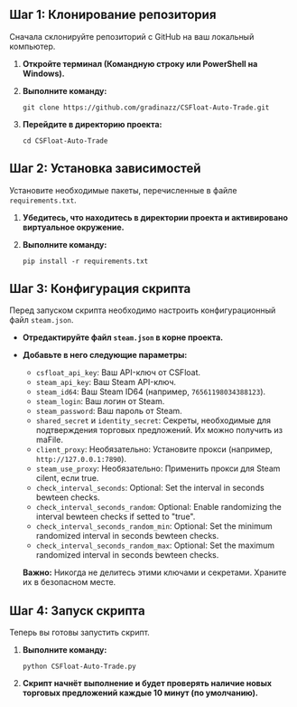 
## Шаг 1: Клонирование репозитория

Сначала склонируйте репозиторий с GitHub на ваш локальный компьютер.

1.  **Откройте терминал (Командную строку или PowerShell на Windows).**
    
2.  **Выполните команду:**
       
    `git clone https://github.com/gradinazz/CSFloat-Auto-Trade.git` 
            
3.  **Перейдите в директорию проекта:**
           
    `cd CSFloat-Auto-Trade` 
      

## Шаг 2: Установка зависимостей

Установите необходимые пакеты, перечисленные в файле `requirements.txt`.

1.  **Убедитесь, что находитесь в директории проекта и активировано виртуальное окружение.**
    
2.  **Выполните команду:**
      
    `pip install -r requirements.txt` 
      

## Шаг 3: Конфигурация скрипта

Перед запуском скрипта необходимо настроить конфигурационный файл `steam.json`.

 -  **Отредактируйте файл `steam.json` в корне проекта.**
    
 -  **Добавьте в него следующие параметры:**
            
    -   `csfloat_api_key`: Ваш API-ключ от CSFloat.
    -   `steam_api_key`: Ваш Steam API-ключ.
    -   `steam_id64`: Ваш Steam ID64 (например, `76561198034388123`).
    -   `steam_login`: Ваш логин от Steam.
    -   `steam_password`: Ваш пароль от Steam.
    -   `shared_secret` и `identity_secret`: Секреты, необходимые для подтверждения торговых предложений. Их можно получить из maFile.
    -   `client_proxy`: Необязательно: Установите прокси (например, `http://127.0.0.1:7890`).
    -   `steam_use_proxy`: Необязательно: Применить прокси для Steam cilent, если true.
    -   `check_interval_seconds`: Optional: Set the interval in seconds bewteen checks.
    -   `check_interval_seconds_random`: Optional: Enable randomizing the interval bewteen checks if setted to "true".
    -   `check_interval_seconds_random_min`: Optional: Set the minimum randomized interval in seconds bewteen checks.
    -   `check_interval_seconds_random_max`: Optional: Set the maximum randomized interval in seconds bewteen checks.
    
    **Важно:** Никогда не делитесь этими ключами и секретами. Храните их в безопасном месте.
    

## Шаг 4: Запуск скрипта

Теперь вы готовы запустить скрипт.
    
1.  **Выполните команду:**
      
    `python CSFloat-Auto-Trade.py` 
      
2.  **Скрипт начнёт выполнение и будет проверять наличие новых торговых предложений каждые 10 минут (по умолчанию).**
    
